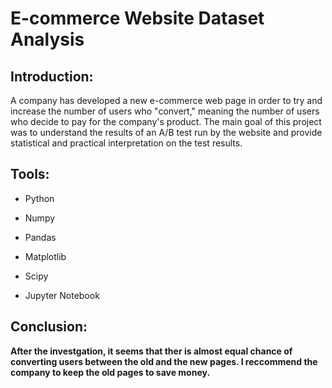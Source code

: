 # E-commerce Website Dataset Analysis

## Introduction:
A company has developed a new e-commerce web page in order to try and increase the number of users who "convert," meaning the number of users who decide to pay for the company's product. The main goal of this project was to understand the results of an A/B test run by the website and provide statistical and practical interpretation on the test results.


## Tools:
- Python 

- Numpy 

- Pandas

- Matplotlib

- Scipy

- Jupyter Notebook


## Conclusion:

**After the investgation, it seems that ther is almost equal chance of converting users between the old and the new pages. I reccommend the company to keep the old pages to save money.**
